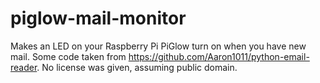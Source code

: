 piglow-mail-monitor
===================

Makes an LED on your Raspberry Pi PiGlow turn on when you have new mail.  Some code taken from https://github.com/Aaron1011/python-email-reader.  No license was given, assuming public domain.
